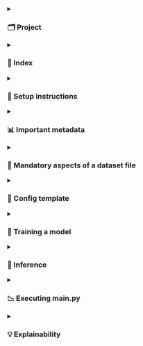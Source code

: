 <details>
<summary><h3>🗂️ Project</h3></summary>
- EWS (Early Warning System) is a tabular binary classification problem to identify students at the risk of dropping out.
- We receive the following kinds of data:
  - Enrollment data: Information about students collected during enrollment
  - Attendance data: Daily attendance data collected throughout the academic year
  - Assessment data: Semester-1 Assessment Tests (SAT-1) that capture examination attendance and scores 
- These are combined into a single dataset file per grade wherein:
  - a row represents a student (identified using a PII ID as index)
  - a column comes from either the enrollment data, attendance data or assessment data.
- CatBoost is used to model the datasets.
- Separate models are trained for each grade (grades 3 to 8)
- Results shared include the prediction class and contributions of predictor groups and features to guide interventions.
</details>
<details>
<summary><h3>🧠 Index</h3></summary>
- **Setup instructions**  
  Learn how to clone the repository, create a virtual environment, and install required packages.

- **Important metadata**  
  Covers mandatory metadata such as calendar of holidays, dataset schema, column groups and predictor groups

- **Mandatory aspects of a dataset file**  
  Details the columns, formats, and naming conventions expected in input data files.

- **Config template**  
  Explains how the JSON configuration defines experiment parameters, datasets, and model settings.

- **Training a model**  
  Shows how to train a model based on a given Config and experiment (logging) directory.

- **Inference**  
  Shows how to generate predictions on new data using trained models and update config files as needed.

- **Executing main.py**  
  Understand how to run model training using the CLI, configure paths and options, evaluate over test datasets and compute drifts.

- **Explainability**  
  Shows how to generate predictor groups and their top driving features using SHAP scores for each student.
</details>
<details>
<summary><h3>🔧 Setup instructions</h3></summary>

- Clone the repository
```
$ git clone https://github.com/WadhwaniAI/StudentDropoutEWS.git
$ git checkout main
$ cd StudentDropoutEWS
```
- Create a virtual environment and install the required packages
```
$ conda create --name venv python==3.12
$ conda activate venv
$ pip install -r requirements.txt
```
</details>
<details>
<summary><h3>📊 Important metadata</h3></summary>

The ```metadata/``` directory contains mandatory auxiliary data aspects needed to train models, run inference, and obtain predictors.

```metadata/holidays_calendar.json```
- This nested dictionary stores non-working day metadata for each academic year (e.g., "2223"), and each month ("6", "7", etc.) 
- It maps to categories like "sundays", "festive", "vacation", or custom labels (e.g., "pravesh utsav"), listing relevant day integers.
- Example: `{"2223": {"6": {"sundays": [5, 12], "vacation": [1, 2], "pravesh utsav": [13, 14]}}}`
- For subsequent academic years, this dictionary must be updated.

```data/schema.json```
- This is the universal dictionary with column names as keys and values as a list of appropriate datatype and description.
- It is preferred that column names aren't modified.
  - Modifying them would require modifying certain hardcoded aspects of scripts and configs as well.

```data/column_groups.json```
- This dictionary groups columns for combined use such as common preprocessing operations.

```data/predictor_groups.json```
- This dictionary enlists predictor groups used to explain predictions and guide interventions using SHAP.
</details>
<details>
<summary><h3>🧩 Mandatory aspects of a dataset file</h3></summary>

**Schema:**
A dataframe to use in training and inference pipelines must have a schema consistent with `data/schema.json`.

**File type:**
- A dataset (dataframe) file must be of pickle type. Example: `dataset/ay2223_grade3.pkl`

**Naming format:**
- The basename of any dataset file must follow the pattern: `ay<academic_year>_grade<grade>.pkl`. Example: `ay2223_grade3.pkl`
</details>
<details>
<summary><h3>📘 Config template</h3></summary>

- A JSON Configuration file is used to define all aspects for running an experiment. Example template is shown below.

---

```javascript
{
     "exp": {
          "title": "<experiment_title>",                             // Descriptive name for the experiment. Eg: "baseline - grade3"
          "project": "<project_name>",                               // Project grouping identifier. Eg: "ews"
          "root_exps": "<path_to_experiment_outputs>"                // Directory to save all experiment outputs. Eg: "exps/baseline/grade3"
     },
     "data": {
          "training_data_path": "<path_to_training_data>",           // Pickle or CSV path for training data. Eg: "datasets/ay2223_grade3.pkl"
          "inference_data_path": "<path_to_inference_data>",         // Path for data to infer on (optional). Eg: "datasets/ay2324_grade3.pkl"
          "index": "<unique_id_column>",                             // Unique ID column. Eg: "aadhaaruid"
          "label": "<target_column>",                                // Target label column name. Eg: "target"
          "holidays_calendar_path": "<path_to_holidays_calendar>",   // JSON with academic holidays metadata. Eg: "metadata/holidays_calendar.json"
          "column_filters": {
               "in": { "<col>": ["<val1>", "<val2>"] },              // Include rows where column values are in list. Eg: { "schcat": ["1", "2"] }
               "notin": { "<col>": ["<val1>", "<val2>"] }            // Exclude rows where column values are in list. Eg: { "schmgt": ["92", "93"] }
          },
          "sample": {
               "p": "<'actual' | float>",                            // Sampling ratio or 'actual' to keep original. Eg: 0.5 or "actual"
               "seed": <int>                                         // Random seed for reproducibility. Eg: 5
          },
          "split": {
               "train_size": <float>,                                // Train split ratio. Eg: 0.7
               "random_state": <int>,                                // Random seed for split. Eg: 42
               "shuffle": <true|false>                               // Shuffle before splitting. Eg: true
          },
          "engineer_features": {
               "groups_of_months": { "<group>": [<months>] },        // Month groupings. Eg: { "full": [6, 7, 8, 9, 10, 11, 12, 1, 2, 3, 4] }
               "combs_of_chars": [[<partn>, ["m", "p", "a"]]],       // Attendance char combinations per partition. Eg: [[1, ["m", "p", "a"]]]
               "partitions": [<int>],                                // No. of time partitions. Eg: [3]
               "disc_cols_miss_frxn": <float>,                       // Missingness threshold for discretization. Eg: 0.5
               "months_for_binary": [<months>],                      // Months used for binary features. Eg: [6, 7, 8, 9, 10]
               "absence_thresholds": [<ints>]                        // Thresholds to define binary absence. Eg: [10, 15, 30]
          },
          "drop_columns_or_groups": [
               "<col_or_group1>", "<col_or_group2>"                  // Drop any columns or groups. Eg: "schoolid", "[full][#partns=3][partn_3, frac_p]"
          ]
     },
     "model": {
          "n_trials": <int>,                                         // No. of hyperparameter tuning trials. Eg: 50
          "calibration_nbins": <int>,                                // Bins for probability calibration. Eg: 20
          "params": {
               "fixed": {                                            // Fixed parameters (Not to be tuned)
                    "loss_function": "Logloss",                      // Objective function. Eg: "Logloss"
                    "random_seed": <int>,                            // Seed for model reproducibility. Eg: 0
                    "task_type": "<CPU|GPU>",                        // Hardware to use. Eg: "CPU"
                    "devices": "<GPU_ids>",                          // GPU device string (optional). Eg: "0", "0,1"
                    "auto_class_weights": "<a valid value>"          // Class imbalance handling. Eg: "Balanced"
               },
               "tune": {                                             // Hyperparameter tuning
                    "independent": {                                 // Independent hyperparameters
                         "<param_name>": {
                              "dtype": "<int|float|categorical>",     // Type of the hyperparameter. Eg: "float"
                              "tuning_space": {
                                   "low": <num>,                      // Lower bound. Eg: 0.01
                                   "high": <num>,                     // Upper bound. Eg: 1.0
                                   "step": <optional_int>,            // Step size (optional). Eg: 1
                                   "log": <optional_bool>,            // Log scale? Eg: true
                                   "choices": ["<cat1>", "<cat2>"]    // Categories (if categorical). Eg: ["Ordered", "Plain"]
                              }
                         }
                    },
                    "dependent": {                                    // Dependent hyperparameters
                         "<param_name>": {
                              "dependent_on_param": "<other_param>",  // Param this depends on. Eg: "grow_policy"
                              "dependent_on_value": ["<trig_val>"],   // Values that trigger it. Eg: ["Depthwise"]
                              "dtype": "<int|float>",
                              "tuning_space": {
                                   "low": <num>,                      // Eg: 3
                                   "high": <num>                      // Eg: 10
                              }
                         }
                    }
               }
          }
     }
}
```
</details>
<details>
<summary><h3>🎯 Training a model</h3></summary>

The `training_pipeline` trains a CatBoost model using the given config and saves outputs to the specified experiment directory.

```
from training import training_pipeline
training_summary, metrics_summary = training_pipeline(
     config=config dictionary,
     exp_dir=path/to/exp/dir
)
```
</details>
<details>
<summary><h3>🎯 Inference</h3></summary>

The ```inference_pipeline``` performs prediction on new data using the trained CatBoost model from a given experiment directory. 
It returns the input dataframe with predicted probabilities and binary labels (based on either learned or manual thresholds).

```
from inference import inference_pipeline
results = inference_pipeline(
     exp_dir=path/to/exp/dir,
     inference_data_path="datasets/test_set.pkl",
     manual_thresholds={"test": 0.75} 
)
# Access outputs
probas = results["preds_proba_1"]     # Series of predicted probabilities
labels = results["predictions"]       # Series of "dropout" / "notdropout" labels
```
</details>
<details>
<summary><h3>📉 Executing main.py</h3></summary>

This run the training (and optionally inference) pipelines for given JSON configs. Example: 

```
python main.py --config_source

Arguments:
----------
config_source: Path to config JSON file or directory containing JSON configs.
```
</details>
<details>
<summary><h3>💡 Explainability</h3></summary>

The `SHAPPipeline` explains model predictions using SHAP values by grouping feature contributions and identifying the top predictor groups and drivers behind each prediction.

```
from explainability.shap_pipeline import SHAPPipeline
shap_pipeline = SHAPPipeline(
     exp_dir=path/to/exp/dir,
     df_path=path/to/df_with_predictions",
     predictor_groups=path/to/predictor_groups.json,
     target_recall=0.4,
     target_ds_name="test"
)
df_explained = shap_pipeline.run()
df_explained[["predictor_group_1", "predictor_group_1_top_driver"]].head()
```
</details>